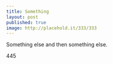 ```yaml
---
title: Something
layout: post
published: true
image: http://placehold.it/333/333
---
```

Something else and then something else. 


445